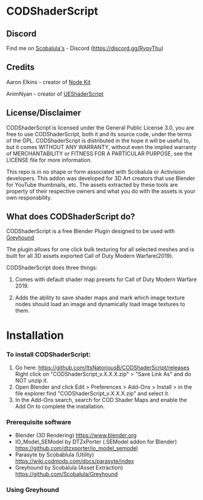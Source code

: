 # CODShaderScript

## Discord
Find me on [Scobalula's](https://github.com/Scobalula) - Discord (https://discord.gg/RyqyThu)

## Credits
Aaron Elkins - creator of [Node Kit](https://blendermarket.com/products/node-kit)

AnimNyan - creator of [UEShaderScript](https://github.com/AnimNyan/UEShaderScript)

## License/Disclaimer
CODShaderScript is licensed under the General Public License 3.0, you are free to use CODShaderScript, both it and its source code, under the terms of the GPL. CODShaderScript is distributed in the hope it will be useful to, but it comes WITHOUT ANY WARRANTY, without even the implied warranty of MERCHANTABILITY or FITNESS FOR A PARTICULAR PURPOSE, see the LICENSE file for more information.

This repo is in no shape or form associated with Scobalula or Activision developers. This addon was developed for 3D Art creators that use Blender for YouTube thumbnails, etc. The assets extracted by these tools are property of their respective owners and what you do with the assets is your own responsbility.

## What does CODShaderScript do?
CODShaderScript is a free Blender Plugin designed to be used with [Greyhound](https://github.com/Scobalula/Greyhound)

The plugin allows for one click bulk texturing for all selected meshes and is built for all 3D assets exported Call of Duty Modern Warfare(2019). 

CODShaderScript does three things:
1. Comes with default shader map presets for Call of Duty Modern Warfare 2019. 

2. Adds the ability to save shader maps and mark which image texture nodes should load an image and dynamically load image textures to them.

# Installation
### To install CODShaderScript:
1. Go here: https://github.com/ItsNatoriousB/CODShaderScript/releases Right click on "CODShaderScript_v.X.X.X.zip" > "Save Link As" and do NOT unzip it. 
2. Open Blender and click Edit > Preferences > Add-Ons > Install > in the file explorer find "CODShaderScript_v.X.X.X.zip" and select it.
3. In the Add-Ons search, search for COD Shader Maps and enable the Add On to complete the installation.

### Prerequisite software
- Blender (3D Rendering) https://www.blender.org
- IO_Model_SEModel by DTZxPorter (.SEModel addon for Blender) https://github.com/dtzxporter/io_model_semodel
- Parasyte by Scobablula (Utility) https://wiki.codmods.com/docs/parasyte/index
- Greyhound by Scobalula (Asset Extraction) https://github.com/Scobalula/Greyhound

### Using Greyhound
